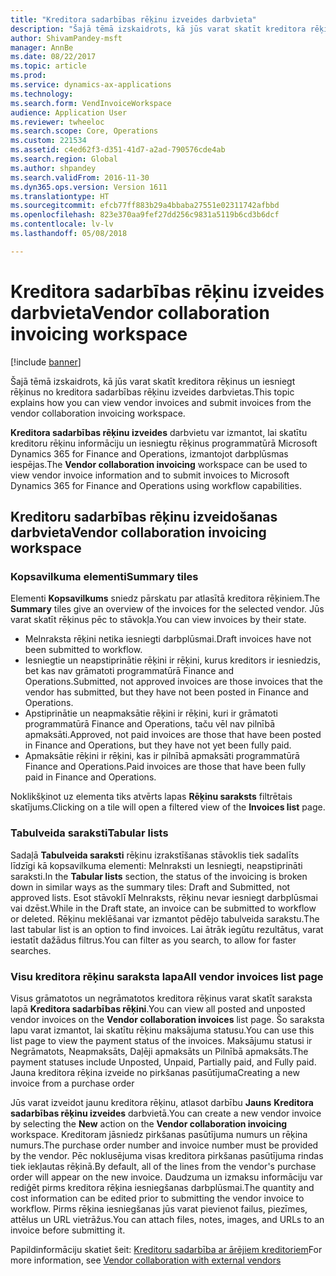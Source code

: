 ```yaml
---
title: "Kreditora sadarbības rēķinu izveides darbvieta"
description: "Šajā tēmā izskaidrots, kā jūs varat skatīt kreditora rēķinus un iesniegt rēķinus no kreditora sadarbības rēķinu izveides darbvietas."
author: ShivamPandey-msft
manager: AnnBe
ms.date: 08/22/2017
ms.topic: article
ms.prod: 
ms.service: dynamics-ax-applications
ms.technology: 
ms.search.form: VendInvoiceWorkspace
audience: Application User
ms.reviewer: twheeloc
ms.search.scope: Core, Operations
ms.custom: 221534
ms.assetid: c4ed62f3-d351-41d7-a2ad-790576cde4ab
ms.search.region: Global
ms.author: shpandey
ms.search.validFrom: 2016-11-30
ms.dyn365.ops.version: Version 1611
ms.translationtype: HT
ms.sourcegitcommit: efcb77ff883b29a4bbaba27551e02311742afbbd
ms.openlocfilehash: 823e370aa9fef27dd256c9831a5119b6cd3b6dcf
ms.contentlocale: lv-lv
ms.lasthandoff: 05/08/2018

---
```


# <a name="vendor-collaboration-invoicing-workspace"></a><span data-ttu-id="4c28b-103">Kreditora sadarbības rēķinu izveides darbvieta</span><span class="sxs-lookup"><span data-stu-id="4c28b-103">Vendor collaboration invoicing workspace</span></span>

[!include [banner](../includes/banner.md)]

<span data-ttu-id="4c28b-104">Šajā tēmā izskaidrots, kā jūs varat skatīt kreditora rēķinus un iesniegt rēķinus no kreditora sadarbības rēķinu izveides darbvietas.</span><span class="sxs-lookup"><span data-stu-id="4c28b-104">This topic explains how you can view vendor invoices and submit invoices from the vendor collaboration invoicing workspace.</span></span>

<span data-ttu-id="4c28b-105">**Kreditora sadarbības rēķinu izveides** darbvietu var izmantot, lai skatītu kreditoru rēķinu informāciju un iesniegtu rēķinus programmatūrā Microsoft Dynamics 365 for Finance and Operations, izmantojot darbplūsmas iespējas.</span><span class="sxs-lookup"><span data-stu-id="4c28b-105">The **Vendor collaboration invoicing** workspace can be used to view vendor invoice information and to submit invoices to Microsoft Dynamics 365 for Finance and Operations using workflow capabilities.</span></span>


<a name="vendor-collaboration-invoicing-workspace"></a><span data-ttu-id="4c28b-106">Kreditoru sadarbības rēķinu izveidošanas darbvieta</span><span class="sxs-lookup"><span data-stu-id="4c28b-106">Vendor collaboration invoicing workspace</span></span>
----------------------------------------

### <a name="summary-tiles"></a><span data-ttu-id="4c28b-107">Kopsavilkuma elementi</span><span class="sxs-lookup"><span data-stu-id="4c28b-107">Summary tiles</span></span>

<span data-ttu-id="4c28b-108">Elementi **Kopsavilkums** sniedz pārskatu par atlasītā kreditora rēķiniem.</span><span class="sxs-lookup"><span data-stu-id="4c28b-108">The **Summary** tiles give an overview of the invoices for the selected vendor.</span></span> <span data-ttu-id="4c28b-109">Jūs varat skatīt rēķinus pēc to stāvokļa.</span><span class="sxs-lookup"><span data-stu-id="4c28b-109">You can view invoices by their state.</span></span>
-   <span data-ttu-id="4c28b-110">Melnraksta rēķini netika iesniegti darbplūsmai.</span><span class="sxs-lookup"><span data-stu-id="4c28b-110">Draft invoices have not been submitted to workflow.</span></span>
-   <span data-ttu-id="4c28b-111">Iesniegtie un neapstiprinātie rēķini ir rēķini, kurus kreditors ir iesniedzis, bet kas nav grāmatoti programmatūrā Finance and Operations.</span><span class="sxs-lookup"><span data-stu-id="4c28b-111">Submitted, not approved invoices are those invoices that the vendor has submitted, but they have not been posted in Finance and Operations.</span></span>
-   <span data-ttu-id="4c28b-112">Apstiprinātie un neapmaksātie rēķini ir rēķini, kuri ir grāmatoti programmatūrā Finance and Operations, taču vēl nav pilnībā apmaksāti.</span><span class="sxs-lookup"><span data-stu-id="4c28b-112">Approved, not paid invoices are those that have been posted in Finance and Operations, but they have not yet been fully paid.</span></span>
-   <span data-ttu-id="4c28b-113">Apmaksātie rēķini ir rēķini, kas ir pilnībā apmaksāti programmatūrā Finance and Operations.</span><span class="sxs-lookup"><span data-stu-id="4c28b-113">Paid invoices are those that have been fully paid in Finance and Operations.</span></span>

<span data-ttu-id="4c28b-114">Noklikšķinot uz elementa tiks atvērts lapas **Rēķinu saraksts** filtrētais skatījums.</span><span class="sxs-lookup"><span data-stu-id="4c28b-114">Clicking on a tile will open a filtered view of the **Invoices list** page.</span></span>

### <a name="tabular-lists"></a><span data-ttu-id="4c28b-115">Tabulveida saraksti</span><span class="sxs-lookup"><span data-stu-id="4c28b-115">Tabular lists</span></span>

<span data-ttu-id="4c28b-116">Sadaļā **Tabulveida saraksti** rēķinu izrakstīšanas stāvoklis tiek sadalīts līdzīgi kā kopsavilkuma elementi: Melnraksti un Iesniegti, neapstiprināti saraksti.</span><span class="sxs-lookup"><span data-stu-id="4c28b-116">In the **Tabular lists** section, the status of the invoicing is broken down in similar ways as the summary tiles: Draft and Submitted, not approved lists.</span></span> <span data-ttu-id="4c28b-117">Esot stāvoklī Melnraksts, rēķinu nevar iesniegt darbplūsmai vai dzēst.</span><span class="sxs-lookup"><span data-stu-id="4c28b-117">While in the Draft state, an invoice can be submitted to workflow or deleted.</span></span> <span data-ttu-id="4c28b-118">Rēķinu meklēšanai var izmantot pēdējo tabulveida sarakstu.</span><span class="sxs-lookup"><span data-stu-id="4c28b-118">The last tabular list is an option to find invoices.</span></span> <span data-ttu-id="4c28b-119">Lai ātrāk iegūtu rezultātus, varat iestatīt dažādus filtrus.</span><span class="sxs-lookup"><span data-stu-id="4c28b-119">You can filter as you search, to allow for faster searches.</span></span>

### <a name="all-vendor-invoices-list-page"></a><span data-ttu-id="4c28b-120">Visu kreditora rēķinu saraksta lapa</span><span class="sxs-lookup"><span data-stu-id="4c28b-120">All vendor invoices list page</span></span>

<span data-ttu-id="4c28b-121">Visus grāmatotos un negrāmatotos kreditora rēķinus varat skatīt saraksta lapā **Kreditora sadarbības rēķini**.</span><span class="sxs-lookup"><span data-stu-id="4c28b-121">You can view all posted and unposted vendor invoices on the **Vendor collaboration invoices** list page.</span></span> <span data-ttu-id="4c28b-122">Šo saraksta lapu varat izmantot, lai skatītu rēķinu maksājuma statusu.</span><span class="sxs-lookup"><span data-stu-id="4c28b-122">You can use this list page to view the payment status of the invoices.</span></span> <span data-ttu-id="4c28b-123">Maksājumu statusi ir Negrāmatots, Neapmaksāts, Daļēji apmaksāts un Pilnībā apmaksāts.</span><span class="sxs-lookup"><span data-stu-id="4c28b-123">The payment statuses include Unposted, Unpaid, Partially paid, and Fully paid.</span></span>
<span data-ttu-id="4c28b-124">Jauna kreditora rēķina izveide no pirkšanas pasūtījuma</span><span class="sxs-lookup"><span data-stu-id="4c28b-124">Creating a new invoice from a purchase order</span></span>

<span data-ttu-id="4c28b-125">Jūs varat izveidot jaunu kreditora rēķinu, atlasot darbību **Jauns** **Kreditora sadarbības rēķinu izveides** darbvietā.</span><span class="sxs-lookup"><span data-stu-id="4c28b-125">You can create a new vendor invoice by selecting the **New** action on the **Vendor collaboration invoicing** workspace.</span></span> <span data-ttu-id="4c28b-126">Kreditoram jāsniedz pirkšanas pasūtījuma numurs un rēķina numurs.</span><span class="sxs-lookup"><span data-stu-id="4c28b-126">The purchase order number and invoice number must be provided by the vendor.</span></span> <span data-ttu-id="4c28b-127">Pēc noklusējuma visas kreditora pirkšanas pasūtījuma rindas tiek iekļautas rēķinā.</span><span class="sxs-lookup"><span data-stu-id="4c28b-127">By default, all of the lines from the vendor's purchase order will appear on the new invoice.</span></span> <span data-ttu-id="4c28b-128">Daudzuma un izmaksu informāciju var rediģēt pirms kreditora rēķina iesniegšanas darbplūsmai.</span><span class="sxs-lookup"><span data-stu-id="4c28b-128">The quantity and cost information can be edited prior to submitting the vendor invoice to workflow.</span></span> <span data-ttu-id="4c28b-129">Pirms rēķina iesniegšanas jūs varat pievienot failus, piezīmes, attēlus un URL vietrāžus.</span><span class="sxs-lookup"><span data-stu-id="4c28b-129">You can attach files, notes, images, and URLs to an invoice before submitting it.</span></span>

<span data-ttu-id="4c28b-130">Papildinformāciju skatiet šeit: [Kreditoru sadarbība ar ārējiem kreditoriem](../../supply-chain/procurement/vendor-collaboration-work-external-vendors.md)</span><span class="sxs-lookup"><span data-stu-id="4c28b-130">For more information, see [Vendor collaboration with external vendors](../../supply-chain/procurement/vendor-collaboration-work-external-vendors.md)</span></span>




